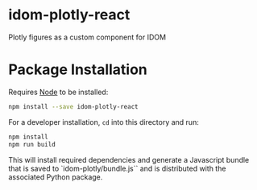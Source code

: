 # idom-plotly-react

Plotly figures as a custom component for IDOM

# Package Installation

Requires [Node](https://nodejs.org/en/) to be installed:

```bash
npm install --save idom-plotly-react
```

For a developer installation, `cd` into this directory and run:

```bash
npm install
npm run build
```

This will install required dependencies and generate a Javascript bundle that is saved
to `idom-plotly/bundle.js`` and is distributed with the
associated Python package.
